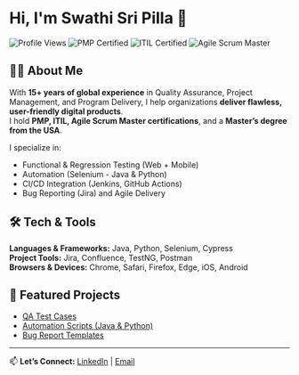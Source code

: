 # Hi, I'm Swathi Sri Pilla 👋

![Profile Views](https://komarev.com/ghpvc/?username=SwathiSriPilla&color=blue)
![PMP Certified](https://img.shields.io/badge/Certified-PMP-blue)
![ITIL Certified](https://img.shields.io/badge/Certified-ITIL-green)
![Agile Scrum Master](https://img.shields.io/badge/Certified-Scrum_Master-orange)

## 👩‍💻 About Me
With **15+ years of global experience** in Quality Assurance, Project Management, and Program Delivery, I help organizations **deliver flawless, user-friendly digital products**.  
I hold **PMP, ITIL, Agile Scrum Master certifications**, and a **Master’s degree from the USA**.

I specialize in:
- Functional & Regression Testing (Web + Mobile)
- Automation (Selenium - Java & Python)
- CI/CD Integration (Jenkins, GitHub Actions)
- Bug Reporting (Jira) and Agile Delivery

## 🛠 Tech & Tools
**Languages & Frameworks:** Java, Python, Selenium, Cypress  
**Project Tools:** Jira, Confluence, TestNG, Postman  
**Browsers & Devices:** Chrome, Safari, Firefox, Edge, iOS, Android

## 📂 Featured Projects
- [QA Test Cases](./Test-Cases/Website_Test_Cases.md)
- [Automation Scripts (Java & Python)](./Automation-Scripts)
- [Bug Report Templates](./Bug-Reports)

---
📫 **Let’s Connect:** [LinkedIn](https://www.linkedin.com/in/swattisripilla) | [Email](mailto:youremail@example.com)

